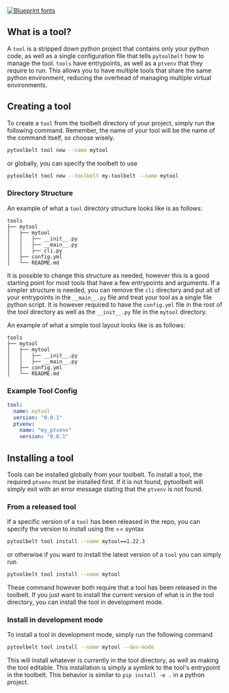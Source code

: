 [![Blueprint fonts](https://see.fontimg.com/api/renderfont4/BWWo5/eyJyIjoiZnMiLCJoIjo4NywidyI6MTAwMCwiZnMiOjg3LCJmZ2MiOiIjMUNBN0ZGIiwiYmdjIjoiI0ZGRkZGRiIsInQiOjF9/UHl0b29sYmVsdA/typo-draft-demo.png)](https://www.fontspace.com/category/blueprint)

## What is a tool?
A `tool` is a stripped down python project that contains only your python code, as well as a single configuration file that tells `pytoolbelt` how to manage the tool.
`tools` have entrypoints, as well as a `ptvenv` that they require to run. This allows you to have multiple tools that share the same python environment, reducing the overhead of managing multiple virtual environments.

## Creating a tool
To create a `tool` from the toolbelt directory of your project, simply run the following command. Remember, the name of your tool
will be the name of the command itself, so choose wisely.

```bash
pytoolbelt tool new --name mytool
```

or globally, you can specify the toolbelt to use
```bash
pytoolbelt tool new --toolbelt my-toolbelt --name mytool
```

### Directory Structure
An example of what a `tool` directory structure looks like is as follows:
```
tools
├── mytool
│   ├── mytool
│   │   ├── __init__.py
│   │   ├── __main__.py
│   │   ├── cli.py
│   ├── config.yml
│   └── README.md
```

It is possible to change this structure as needed, however this is a good starting point for most tools that have a few entrypoints and arguments. 
If a simpler structure is needed, you can remove the `cli` directory and put all of your entrypoints in the `__main__.py` file and treat your tool as 
a single file python script. It is however required to have the `config.yml` file in the root of the tool directory as well as the `__init__.py` file in the `mytool` directory.

An example of what a simple tool layout looks like is as follows:
```
tools
├── mytool
│   ├── mytool
│   │   ├── __init__.py
│   │   ├── __main__.py
│   ├── config.yml
│   └── README.md
```

### Example Tool Config
```yaml
tool:
  name: mytool
  version: "0.0.1"
  ptvenv:
    name: "my_ptvenv"
    version: "0.0.1"
```

## Installing a tool
Tools can be installed globally from your toolbelt. To install a tool, the required `ptvenv` must be installed first.
If it is not found, pytoolbelt will simply exit with an error message stating that the `ptvenv` is not found.

### From a released tool
If a specific version of a `tool` has been released in the repo, you can specify the version to install using the == syntax
```bash
pytoolbelt tool install --name mytool==1.22.3
```

or otherwise if you want to install the latest version of a `tool` you can simply run
```bash
pytoolbelt tool install --name mytool
```

These command however both require that a tool has been released in the toolbelt. If you just want to install
the current version of what is in the tool directory, you can install the tool in development mode. 

### Install in development mode
To install a tool in development mode, simply run the following command
```bash
pytoolbelt tool install --name mytool --dev-mode
```
This will install whatever is currently in the tool directory, as well as making the tool editable. This installation 
is simply a symlink to the tool's entrypoint in the toolbelt. This behavior is similar to `pip install -e .` in a python project.

